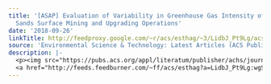 ```yaml
---
title: '[ASAP] Evaluation of Variability in Greenhouse Gas Intensity of Canadian Oil
  Sands Surface Mining and Upgrading Operations'
date: '2018-09-26'
linkTitle: http://feedproxy.google.com/~r/acs/esthag/~3/LidbJ_Pt9Lg/acs.est.8b03974
source: 'Environmental Science & Technology: Latest Articles (ACS Publications)'
description: |-
  <p><img src="https://pubs.acs.org/appl/literatum/publisher/achs/journals/content/esthag/0/esthag.ahead-of-print/acs.est.8b03974/20180926/images/medium/es-2018-03974k_0004.gif" alt="TOC Graphic"/></p><div><cite>Environmental Science & Technology</cite></div><div>DOI: 10.1021/acs.est.8b03974</div><div class="feedflare">
  <a href="http://feeds.feedburner.com/~ff/acs/esthag?a=LidbJ_Pt9Lg:wgSBYUEOjYA:yIl2AUoC8zA"><img src="http://feeds.feedburner.com/~ff/acs/esthag?d=yIl2AUoC8zA" border="0"></img></a>
---
```

